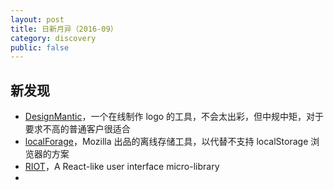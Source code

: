 ```yaml
---
layout: post
title: 日新月异（2016-09）
category: discovery
public: false
---
```


新发现
----------

* [DesignMantic](https://www.designmantic.com/)，一个在线制作 logo 的工具，不会太出彩，但中规中矩，对于要求不高的普通客户很适合
* [localForage](https://mozilla.github.io/localForage/)，Mozilla 出品的离线存储工具，以代替不支持 localStorage 浏览器的方案
* [RIOT](http://riotjs.com/)，A React-like user interface micro-library
* 
